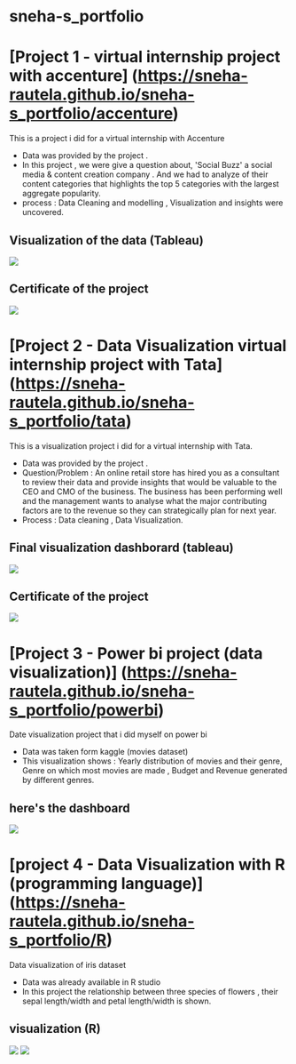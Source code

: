 # sneha-s_portfolio

# [Project 1 - virtual internship project with accenture] (https://sneha-rautela.github.io/sneha-s_portfolio/accenture)

This is a project i did for a virtual internship with Accenture 

* Data was provided by the project .
* In this project , we were give a question about, 'Social Buzz' a social media & content creation company . And we had to analyze of their content categories that highlights the top 5 categories with the largest 
  aggregate popularity. 
* process : Data Cleaning and modelling , Visualization and insights were uncovered.


## Visualization of the data (Tableau)
![](picture(26).png)

## Certificate of the project
![](picture(25).png)



# [Project 2 - Data Visualization virtual internship project with Tata] (https://sneha-rautela.github.io/sneha-s_portfolio/tata)

This is a visualization project i did for a virtual internship with Tata.

* Data was provided by the project .
* Question/Problem : An online retail store has hired you as a consultant to review their data and provide insights that would be valuable to the CEO and CMO of the business. The business has been performing well 
  and the management wants to analyse what the major contributing factors are to the revenue so they can strategically plan for next year.
* Process : Data cleaning , Data Visualization.


## Final visualization dashborard (tableau)
![](picture(27).png)

## Certificate of the project
![](Picture(28).png)



# [Project 3 - Power bi project (data visualization)] (https://sneha-rautela.github.io/sneha-s_portfolio/powerbi)

Date visualization project that i did myself on power bi

* Data was taken form kaggle (movies dataset)
* This visualization shows : Yearly distribution of movies and their genre, Genre on which most movies are made , Budget and Revenue generated by different genres.

## here's the dashboard
![](picture(30).png)



# [project 4 - Data Visualization with R (programming language)] (https://sneha-rautela.github.io/sneha-s_portfolio/R)

Data visualization of iris dataset

* Data was already available in R studio
* In this project the relationship between three species of flowers , their sepal length/width and petal length/width is shown.

## visualization (R)
![](picture(31).png)
![](picture(32).png)
